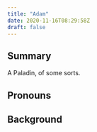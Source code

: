 ```yaml
---
title: "Adam"
date: 2020-11-16T08:29:58Z
draft: false
---
```


## Summary
A Paladin, of some sorts.

## Pronouns

## Background